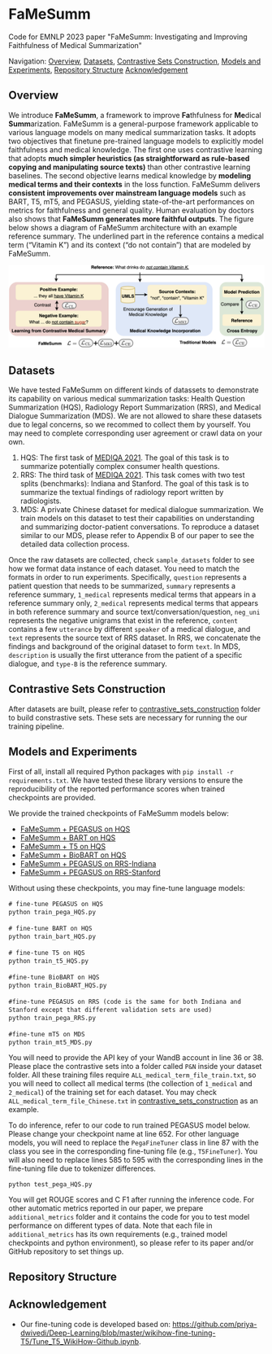 # FaMeSumm
Code for EMNLP 2023 paper "FaMeSumm: Investigating and Improving Faithfulness of Medical Summarization"

Navigation:
[Overview](#overview), 
[Datasets](#datasets),
[Contrastive Sets Construction](#contrastive-sets-construction),
[Models and Experiments](#models-and-experiments),
[Repository Structure](#repository-structure)
[Acknowledgement](#acknowledgement)


## Overview
We introduce **FaMeSumm**, a framework to improve **Fa**thfulness for **Me**dical **Summ**arization. FaMeSumm is a general-purpose framework applicable to various language models on many medical summarization tasks. It adopts two objectives that finetune pre-trained language models to explicitly model faithfulness and medical knowledge. The first one uses contrastive learning that adopts **much simpler heuristics (as straightforward as rule-based copying and manipulating source texts)** than other contrastive learning baselines. The second objective learns medical knowledge by **modeling medical terms and their contexts** in the loss function. FaMeSumm delivers **consistent improvements over mainstream language models** such as BART, T5, mT5, and PEGASUS, yielding state-of-the-art performances on metrics for faithfulness and general quality. Human evaluation by doctors also shows that **FaMeSumm generates more faithful outputs**. The figure below shows a diagram of FaMeSumm architecture with an example reference summary. The underlined part in the reference contains a medical term (“Vitamin K”) and its context (“do not contain”) that are modeled by FaMeSumm.

![example](assets/FaMeSumm_diagram.png)


## Datasets
We have tested FaMeSumm on different kinds of datassets to demonstrate its capability on various medical summarization tasks: Health Question Summarization (HQS),  Radiology Report Summarization (RRS), and Medical Dialogue Summarization (MDS). We are not allowed to share these datasets due to legal concerns, so we recommed to collect them by yourself. You may need to complete corresponding user agreement or crawl data on your own.
1. HQS: The first task of [MEDIQA 2021](https://sites.google.com/view/mediqa2021). The goal of this task is to summarize potentially complex consumer health questions.
2. RRS: The third task of [MEDIQA 2021](https://sites.google.com/view/mediqa2021). This task comes with two test splits (benchmarks): Indiana and Stanford. The goal of this task is to summarize the textual findings of radiology report written by radiologists.
3. MDS: A private Chinese dataset for medical dialogue summarization. We train models on this dataset to test their capabilities on understanding and summarizing doctor-patient conversations. To reproduce a dataset similar to our MDS, please refer to Appendix B of our paper to see the detailed data collection process.

Once the raw datasets are collected, check `sample_datasets` folder to see how we format data instance of each dataset. You need to match the formats in order to run experiments. Specifically, `question` represents a patient question that needs to be summarized, `summary` represents a reference summary, `1_medical` represents medical terms that appears in a reference summary only, `2_medical` represents medical terms that appears in both reference summary and source text/conversation/question, `neg_uni` represents the negative unigrams that exist in the reference, `content` contains a few `utterance` by different `speaker` of a medical dialogue, and `text` represents the source text of RRS dataset. In RRS, we concatenate the findings and background of the original dataset to form `text`. In MDS, `description` is usually the first utterance from the patient of a specific dialogue, and `type-B` is the reference summary.


## Contrastive Sets Construction
After datasets are built, please refer to [contrastive_sets_construction](/contrastive_sets_construction) folder to build constrastive sets. These sets are necessary for running the our training pipeline.

## Models and Experiments
First of all, install all required Python packages with `pip install -r requirements.txt`. We have tested these library versions to ensure the reproducibility of the reported performance scores when trained checkpoints are provided.

We provide the trained checkpoints of FaMeSumm models below:
* [FaMeSumm + PEGASUS on HQS](https://pennstateoffice365-my.sharepoint.com/:u:/g/personal/njz5124_psu_edu/EedGT4rB3p9Oh-VhN0S05hMBfMaWRmeP_13JxDnalOcnhQ?e=MRMXMQ)
* [FaMeSumm + BART on HQS](https://pennstateoffice365-my.sharepoint.com/:u:/g/personal/njz5124_psu_edu/ES-_bacefARDgDbqoLdgD9IBjNS0kZBBeGeNT33LPmbclg?e=6eTaak)
* [FaMeSumm + T5 on HQS](https://pennstateoffice365-my.sharepoint.com/:u:/g/personal/njz5124_psu_edu/EUXXGGNNZ0ZDvKesNYNBSS8BrmVCSXZ1S3HKRsvEPVWZzw?e=fIVRsY)
* [FaMeSumm + BioBART on HQS](https://pennstateoffice365-my.sharepoint.com/:u:/g/personal/njz5124_psu_edu/EUiqjFY7YJlGnmQvAoUzObUBVtS3tmwB-rNkYVTWtUlvog?e=dZDfzE)
* [FaMeSumm + PEGASUS on RRS-Indiana](https://pennstateoffice365-my.sharepoint.com/:u:/g/personal/njz5124_psu_edu/EQ63sMuonjVPoYQflrdJYGwBBzD09E8xezPNKdtCCWstXA?e=m08Pv2)
* [FaMeSumm + PEGASUS on RRS-Stanford](https://pennstateoffice365-my.sharepoint.com/:u:/g/personal/njz5124_psu_edu/Eap7sPuQVHdCpa9TyBCNS0AB-oyrnpbBRQbeR_EDUPDFUQ?e=ACpVrN)

Without using these checkpoints, you may fine-tune language models:

    # fine-tune PEGASUS on HQS
    python train_pega_HQS.py

    # fine-tune BART on HQS
    python train_bart_HQS.py

    # fine-tune T5 on HQS
    python train_t5_HQS.py

    #fine-tune BioBART on HQS
    python train_BioBART_HQS.py

    #fine-tune PEGASUS on RRS (code is the same for both Indiana and Stanford except that different validation sets are used)
    python train_pega_RRS.py

    #fine-tune mT5 on MDS
    python train_mt5_MDS.py

You will need to provide the API key of your WandB account in line 36 or 38. Please place the contrastive sets into a folder called `P&N` inside your dataset folder. All these training files require `ALL_medical_term_file_train.txt`, so you will need to collect all medical terms (the collection of `1_medical` and `2_medical`) of the training set for each dataset. You may check `ALL_medical_term_file_Chinese.txt` in [contrastive_sets_construction](/contrastive_sets_construction) as an example.

To do inference, refer to our code to run trained PEGASUS model below. Please change your checkpoint name at line 652. For other language models, you will need to replace the `PegaFineTuner` class in line 87 with the class you see in the corresponding fine-tuning file (e.g., `T5FineTuner`). You will also need to replace lines 585 to 595 with the corresponding lines in the fine-tuning file due to tokenizer differences.

    python test_pega_HQS.py

You will get ROUGE scores and C F1 after running the inference code. For other automatic metrics reported in our paper, we prepare `additional_metrics` folder and it contains the code for you to test model performance on different types of data. Note that each file in `additional_metrics` has its own requirements (e.g., trained model checkpoints and python environment), so please refer to its paper and/or GitHub repository to set things up.

## Repository Structure

## Acknowledgement
* Our fine-tuning code is developed based on: https://github.com/priya-dwivedi/Deep-Learning/blob/master/wikihow-fine-tuning-T5/Tune_T5_WikiHow-Github.ipynb.
